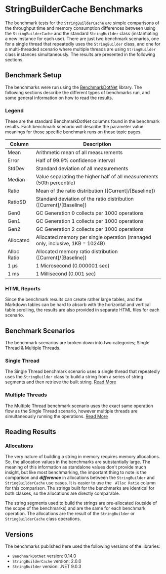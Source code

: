 ﻿# StringBuilderCache Benchmarks

The benchmark tests for the `StringBuilderCache` are simple comparisons of the throughput time and memory consumption differences between using the `StringBuilderCache` and the standard `StringBuilder` class (instantiating a new instance for each use). There are just two benchmark scenarios, one for a single thread that repeatedly uses the `StringBuilder` class, and one for a multi-threaded scenario where multiple threads are using `StringBuilder` class instances simultaneously. The results are presented in the following sections.

## Benchmark Setup

The benchmarks were run using the [BenchmarkDotNet](https://benchmarkdotnet.org/) library. The following sections describe the different types of benchmarks run, and some general information on how to read the results.

### Legend

These are the standard BenchmarkDotNet columns found in the benchmark results. Each benchmark scenario will describe the parameter value meanings for those specific benchmark runs on those topic pages.

| Column      | Description                                                                  |
| ----------- | ---------------------------------------------------------------------------- |
| Mean        | Arithmetic mean of all measurements                                          |
| Error       | Half of 99.9% confidence interval                                            |
| StdDev      | Standard deviation of all measurements                                       |
| Median      | Value separating the higher half of all measurements (50th percentile)       |
| Ratio       | Mean of the ratio distribution ([Current]/[Baseline])                        |
| RatioSD     | Standard deviation of the ratio distribution ([Current]/[Baseline])          |
| Gen0        | GC Generation 0 collects per 1000 operations                                 |
| Gen1        | GC Generation 1 collects per 1000 operations                                 |
| Gen2        | GC Generation 2 collects per 1000 operations                                 |
| Allocated   | Allocated memory per single operation (managed only, inclusive, 1KB = 1024B) |
| Alloc Ratio | Allocated memory ratio distribution ([Current]/[Baseline])                   |
| 1 μs        | 1 Microsecond (0.000001 sec)                                                 |
| 1 ms        | 1 Millisecond (0.001 sec)                                                    |

### HTML Reports

Since the benchmark results can create rather large tables, and the Markdown tables can be hard to absorb with the horizontal and vertical table scrolling, the results are also provided in separate HTML files for each scenario. 

## Benchmark Scenarios

The benchmark scenarios are broken down into two categories; Single Thread & Multiple Threads.

### Single Thread

The Single Thread benchmark scenario uses a single thread that repeatedly uses the `StringBuilder` class to build a string from a series of string segments and then retrieve the built string. [Read More](./stringbuildercache-throughput-benchmarks.md)

### Multiple Threads

The Multiple Thread benchmark scenario uses the exact same operation flow as the Single Thread scenario, however multiple threads are simultaneously running the operations. [Read More](./stringbuildercache-multithread-throughput-benchmarks.md)

## Reading Results

### Allocations

The very nature of building a string in memory requires memory allocations. So, the allocation values in the benchmarks are substantially large. The meaning of this information as standalone values don't provide much insight, but like most benchmarking, the important thing to note is the comparison and _**difference**_ in allocations between the `StringBuilder` and `StringBuilderCache` use cases. It is easier to use the ` Alloc Ratio` column for this comparison. The strings built for the benchmarks are identical for both classes, so the allocations are directly comparable.

The string segments used to build the strings are pre-allocated (outside of the scope of the benchmarks) and are the same for each benchmark operation. The allocations are the result of the `StringBuilder` or `StringBuilderCache` class operations.

## Versions

The benchmarks published here used the following versions of the libraries:

- `BenchmarkDotNet` version: 0.14.0
- `StringBuilderCache` version: 2.0.0
- `StringBuilder` version: .NET 9.0.3